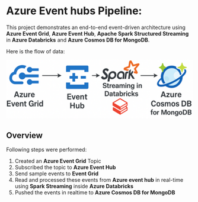 # Azure Event hubs Pipeline:

This project demonstrates an end-to-end event-driven architecture using **Azure Event Grid**, **Azure Event Hub**, **Apache Spark Structured Streaming** in **Azure Databricks** and **Azure Cosmos DB for MongoDB**.

Here is the flow of data:

![Data Pipeline Diagram](images/azure_event_grid_arch_2.PNG)

## Overview

Following steps were performed:

1. Created an **Azure Event Grid** Topic
2. Subscribed the topic to **Azure Event Hub**
3. Send sample events to **Event Grid**
4. Read and processed these events from **Azure event hub** in real-time using **Spark Streaming** inside **Azure Databricks**
5. Pushed the events in realtime to **Azure Cosmos DB for MongoDB**
